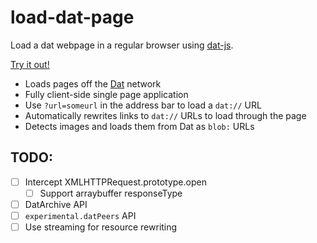 # load-dat-page
Load a dat webpage in a regular browser using [dat-js](https://github.com/datproject/dat-js/).

[Try it out!](https://ranger.mauve.moe/load-dat-page/)

- Loads pages off the [Dat](https://datproject.org/) network
- Fully client-side single page application
- Use `?url=someurl` in the address bar to load a `dat://` URL
- Automatically rewrites links to `dat://` URLs to load through the page
- Detects images and loads them from Dat as `blob:` URLs

## TODO:

- [ ] Intercept XMLHTTPRequest.prototype.open
  - [ ] Support arraybuffer responseType
- [ ] DatArchive API
- [ ] `experimental.datPeers` API
- [ ] Use streaming for resource rewriting
